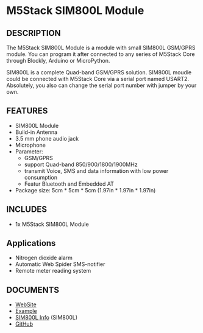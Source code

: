 # M5Stack SIM800L Module

## DESCRIPTION

The M5Stack SIM800L Module is a module with small SIM800L GSM/GPRS module. You can program it after connected to any series of M5Stack Core through Blockly, Arduino or MicroPython.

SIM800L is a complete Quad-band GSM/GPRS solution. SIM800L moudle could be connected with M5Stack Core via a serial port named USART2. Absolutely, you also can change the serial port number with jumper by your own.

## FEATURES

- SIM800L Module 
- Build-in Antenna
- 3.5 mm phone audio jack
- Microphone
- Parameter:
  + GSM/GPRS
  + support Quad-band 850/900/1800/1900MHz
  + transmit Voice, SMS and data information with low power consumption
  + Featur Bluetooth and Embedded AT
- Package size: 5cm * 5cm * 5cm (1.97in * 1.97in * 1.97in)

## INCLUDES

- 1x M5Stack SIM800L Module

## Applications

- Nitrogen dioxide alarm  
- Automatic Web Spider SMS-notifier 
- Remote meter reading system

## DOCUMENTS

- [WebSite](https://m5stack.com)
- [Example](https://github.com/m5stack/M5Stack/tree/master/examples)
- [SIM800L Info](http://simcomm2m.com/En/module/detail.aspx?id=138) (SIM800L)
- [GitHub](https://github.com/m5stack/M5Stack)
